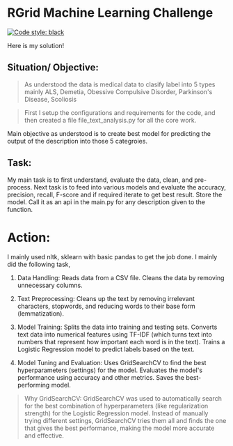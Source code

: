 # RGrid Machine Learning Challenge

[![Code style: black](https://img.shields.io/badge/code%20style-black-000000.svg)](https://github.com/psf/black)

Here is my solution!

## Situation/ Objective: 
> As understood the data is medical data to clasify label into 5 types mainly ALS, Demetia, Obessive Compulsive Disorder, Parkinson's Disease, Scoliosis

> First I setup the configurations and requirements for the code, and then created a file file_text_analysis.py for all the core work. 

Main objective as understood is to create best model for predicting the output of the description into those 5 categroies.

## Task: 
My main task is to first understand, evaluate the data, clean, and pre-process.
Next task is to feed into various models and evaluate the accuracy, precision, recall, F-score and if required iterate to get best result. Store the model. Call it as an api in the main.py for any description given to the function.  

# Action:
I mainly used nltk, sklearn with basic pandas to get the job done. 
I mainly did the following task,

1. Data Handling:
    Reads data from a CSV file.
    Cleans the data by removing unnecessary columns.

2. Text Preprocessing:
    Cleans up the text by removing irrelevant characters, stopwords, and reducing words to their base form (lemmatization).

3. Model Training:
    Splits the data into training and testing sets.
    Converts text data into numerical features using TF-IDF (which turns text into numbers that represent how important each word is in the text).
    Trains a Logistic Regression model to predict labels based on the text.

4. Model Tuning and Evaluation:
    Uses GridSearchCV to find the best hyperparameters (settings) for the model.
    Evaluates the model's performance using accuracy and other metrics.
    Saves the best-performing model.


> Why GridSearchCV: 
GridSearchCV was used to automatically search for the best combination of hyperparameters (like regularization strength) for the Logistic Regression model. Instead of manually trying different settings, GridSearchCV tries them all and finds the one that gives the best performance, making the model more accurate and effective.